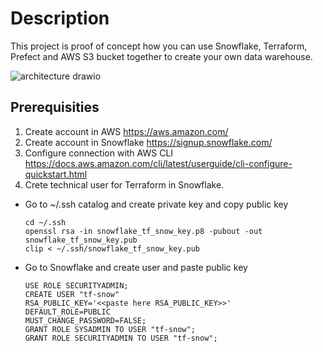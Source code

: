 # Description

This project is proof of concept how you can use Snowflake, Terraform, Prefect and AWS S3 bucket together to create your own data warehouse. 


![architecture drawio](https://user-images.githubusercontent.com/111633053/200112366-d756d4d8-9954-4358-9970-1472bf122ce9.png)


## Prerequisities

1. Create account in AWS https://aws.amazon.com/
2. Create account in Snowflake https://signup.snowflake.com/
3. Configure connection with AWS CLI https://docs.aws.amazon.com/cli/latest/userguide/cli-configure-quickstart.html
4. Crete technical user for Terraform in Snowflake. 
  * Go to ~/.ssh catalog and create private key and copy public key
    ```
    cd ~/.ssh
    openssl rsa -in snowflake_tf_snow_key.p8 -pubout -out snowflake_tf_snow_key.pub
    clip < ~/.ssh/snowflake_tf_snow_key.pub
    ```
  * Go to Snowflake and create user and paste public key
    ```
    USE ROLE SECURITYADMIN;
    CREATE USER "tf-snow" 
    RSA_PUBLIC_KEY='<<paste here RSA_PUBLIC_KEY>>' 
    DEFAULT_ROLE=PUBLIC 
    MUST_CHANGE_PASSWORD=FALSE;
    GRANT ROLE SYSADMIN TO USER "tf-snow";
    GRANT ROLE SECURITYADMIN TO USER "tf-snow";

    ```
